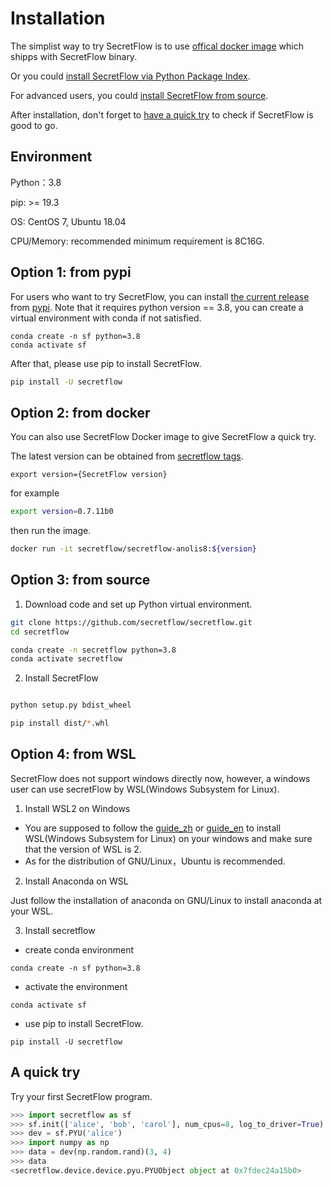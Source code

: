 # Installation

The simplist way to try SecretFlow is to use [offical docker image](#option-2-from-docker) which shipps with SecretFlow binary.

Or you could [install SecretFlow via Python Package Index](#option-1-from-pypi).

For advanced users, you could [install SecretFlow from source](#option-3-from-source).

After installation, don't forget to [have a quick try](#a-quick-try) to check if SecretFlow is good to go.


## Environment
Python：3.8

pip: >= 19.3

OS: CentOS 7, Ubuntu 18.04

CPU/Memory: recommended minimum requirement is 8C16G.

## Option 1: from pypi
For users who want to try SecretFlow, you can install [the current release](https://pypi.org/project/secretflow/)
from [pypi](https://pypi.org/project/secretflow/). Note that it requires python version == 3.8, you can create a virtual environment with conda if not satisfied.

```
conda create -n sf python=3.8
conda activate sf
```

After that, please use pip to install SecretFlow.

```bash
pip install -U secretflow
```

## Option 2: from docker
You can also use SecretFlow Docker image to give SecretFlow a quick try.

The latest version can be obtained from [secretflow tags](https://hub.docker.com/r/secretflow/secretflow-anolis8/tags).

```
export version={SecretFlow version}
```

for example
```bash
export version=0.7.11b0
```

then run the image.
```bash
docker run -it secretflow/secretflow-anolis8:${version}

```

## Option 3: from source

1. Download code and set up Python virtual environment.

```sh
git clone https://github.com/secretflow/secretflow.git
cd secretflow

conda create -n secretflow python=3.8
conda activate secretflow
```

2. Install SecretFlow
```sh

python setup.py bdist_wheel

pip install dist/*.whl
```

## Option 4: from WSL

SecretFlow does not support windows directly now, however, a windows user can use secretFlow by WSL(Windows Subsystem for Linux).

1. Install WSL2 on Windows

- You are supposed to follow the [guide_zh](https://learn.microsoft.com/zh-cn/windows/wsl/install) or  [guide_en](https://learn.microsoft.com/en-us/windows/wsl/install)  to install WSL(Windows Subsystem for Linux) on your windows and make sure that the version of WSL is 2.
- As for the distribution of GNU/Linux，Ubuntu is recommended.

2. Install Anaconda on WSL

Just follow the installation of anaconda on GNU/Linux  to install anaconda at your WSL.

3. Install secretflow

- create conda environment

```shell
conda create -n sf python=3.8
```

- activate the environment

```shell
conda activate sf
```

- use pip to install SecretFlow.

```
pip install -U secretflow
```

## A quick try
Try your first SecretFlow program.

```python
>>> import secretflow as sf
>>> sf.init(['alice', 'bob', 'carol'], num_cpus=8, log_to_driver=True)
>>> dev = sf.PYU('alice')
>>> import numpy as np
>>> data = dev(np.random.rand)(3, 4)
>>> data
<secretflow.device.device.pyu.PYUObject object at 0x7fdec24a15b0>
```
